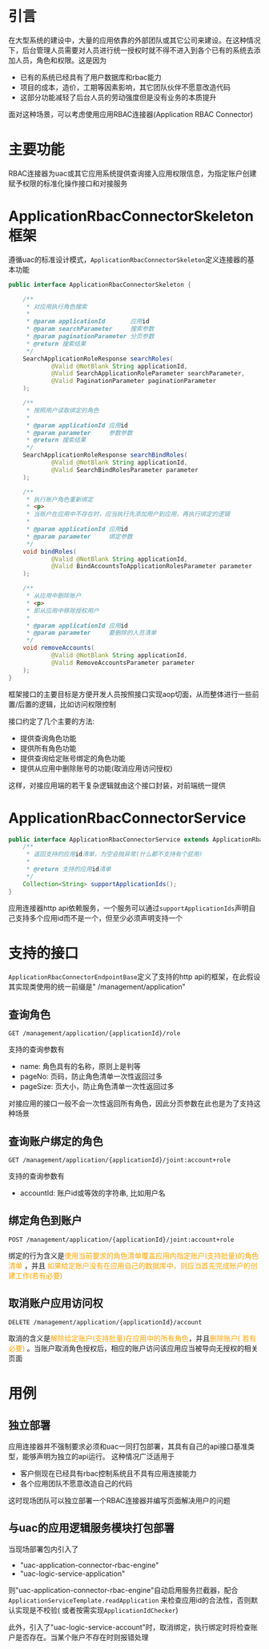 # 引言

在大型系统的建设中，大量的应用依靠的外部团队或其它公司来建设。在这种情况下，后台管理人员需要对人员进行统一授权时就不得不进入到各个已有的系统去添加人员，角色和权限。这是因为

* 已有的系统已经具有了用户数据库和rbac能力
* 项目的成本，造价，工期等因素影响，其它团队伙伴不愿意改造代码
* 这部分功能减轻了后台人员的劳动强度但是没有业务的本质提升

面对这种场景，可以考虑使用应用RBAC连接器(Application RBAC Connector)

# 主要功能

RBAC连接器为uac或其它应用系统提供查询接入应用权限信息，为指定账户创建赋予权限的标准化操作接口和对接服务

# ApplicationRbacConnectorSkeleton 框架

遵循uac的标准设计模式，`ApplicationRbacConnectorSkeleton`定义连接器的基本功能

```java
public interface ApplicationRbacConnectorSkeleton {

    /**
     * 对应用执行角色搜索
     *
     * @param applicationId       应用id
     * @param searchParameter     搜索参数
     * @param paginationParameter 分页参数
     * @return 搜索结果
     */
    SearchApplicationRoleResponse searchRoles(
            @Valid @NotBlank String applicationId,
            @Valid SearchApplicationRoleParameter searchParameter,
            @Valid PaginationParameter paginationParameter
    );

    /**
     * 按照用户读取绑定的角色
     *
     * @param applicationId 应用id
     * @param parameter     参数参数
     * @return 搜索结果
     */
    SearchApplicationRoleResponse searchBindRoles(
            @Valid @NotBlank String applicationId,
            @Valid SearchBindRolesParameter parameter
    );

    /**
     * 执行账户角色重新绑定
     * <p>
     * 当账户在应用中不存在时，应当执行先添加用户到应用，再执行绑定的逻辑
     *
     * @param applicationId 应用id
     * @param parameter     绑定参数
     */
    void bindRoles(
            @Valid @NotBlank String applicationId,
            @Valid BindAccountsToApplicationRolesParameter parameter
    );

    /**
     * 从应用中删除账户
     * <p>
     * 即从应用中移除授权用户
     *
     * @param applicationId 应用id
     * @param parameter     要删除的人员清单
     */
    void removeAccounts(
            @Valid @NotBlank String applicationId,
            @Valid RemoveAccountsParameter parameter
    );
}
```

框架接口的主要目标是方便开发人员按照接口实现aop切面，从而整体进行一些前置/后置的逻辑，比如访问权限控制

接口约定了几个主要的方法:

* 提供查询角色功能
* 提供所有角色功能
* 提供查询给定账号绑定的角色功能
* 提供从应用中删除账号的功能(取消应用访问授权)

这样，对接应用端的若干复杂逻辑就由这个接口封装，对前端统一提供

# ApplicationRbacConnectorService

```java
public interface ApplicationRbacConnectorService extends ApplicationRbacConnectorSkeleton {
    /**
     * 返回支持的应用id清单，为空会抛异常(什么都不支持有个屁用)
     *
     * @return 支持的应用id清单
     */
    Collection<String> supportApplicationIds();
}

```

应用连接器http api依赖服务，一个服务可以通过`supportApplicationIds`声明自己支持多个应用id而不是一个，但至少必须声明支持一个

# 支持的接口

`ApplicationRbacConnectorEndpointBase`定义了支持的http api的框架，在此假设其实现类使用的统一前缀是"
/management/application"

## 查询角色

```http request
GET /management/application/{applicationId}/role
```

支持的查询参数有

* name: 角色具有的名称，原则上是判等
* pageNo: 页码，防止角色清单一次性返回过多
* pageSize: 页大小，防止角色清单一次性返回过多

对接应用的接口一般不会一次性返回所有角色，因此分页参数在此也是为了支持这种场景

## 查询账户绑定的角色

```http request
GET /management/application/{applicationId}/joint:account+role
```

支持的查询参数有

* accountId: 账户id或等效的字符串, 比如用户名

## 绑定角色到账户

```http request
POST /management/application/{applicationId}/joint:account+role
```

绑定的行为含义是<font color=orange>使用当前要求的角色清单覆盖应用内指定账户(支持批量)的角色清单</font>
，并且<font color=orange>
如果给定账户没有在应用自己的数据库中，则应当首先完成账户的创建工作(若有必要)</font>

## 取消账户应用访问权

```http request
DELETE /management/application/{applicationId}/account
```

取消的含义是<font color=orange>解除给定账户(支持批量)在应用中的所有角色</font>，并且<font color=orange>删除账户(
若有必要)</font>
。当账户取消角色授权后，相应的账户访问该应用应当被导向无授权的相关页面

# 用例

## 独立部署

应用连接器并不强制要求必须和uac一同打包部署，其具有自己的api接口基准类型，能够声明为独立的api运行。 这种情况广泛适用于

* 客户侧现在已经具有rbac控制系统且不具有应用连接能力
* 各个应用团队不愿意改造自己的代码

这时现场团队可以独立部署一个RBAC连接器并编写页面解决用户的问题

## 与uac的应用逻辑服务模块打包部署

当现场部署包内引入了

* "uac-application-connector-rbac-engine"
* "uac-logic-service-application"

则"uac-application-connector-rbac-engine"自动启用服务拦截器，配合`ApplicationServiceTemplate.readApplication`
来检查应用id的合法性，否则默认实现是不校验(
或者按需实现`ApplicationIdChecker`)

此外，引入了"uac-logic-service-account"时，取消绑定，执行绑定时将检查账户是否存在。当某个账户不存在时则报错处理

